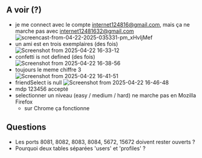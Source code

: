 ## A voir (?)
* je me connect avec le compte internet124816@gmail.com, mais ça ne marche pas avec internet12481632@gmail.com
  ![screencast-from-04-22-2025-035331-pm_xHvIjMef](https://github.com/user-attachments/assets/75af8113-374e-4598-a9ef-06eb0cb1fab6)
* un ami est en trois exemplaires (des fois)
  ![Screenshot from 2025-04-22 16-33-12](https://github.com/user-attachments/assets/6597f50f-8f22-42d1-af2d-04172e049f0f)
* confetti is not defined (des fois)
  ![Screenshot from 2025-04-22 16-38-56](https://github.com/user-attachments/assets/238a201e-b399-4e2b-aba1-21a2ea6b64c7)
* toujours le meme chiffre 3  
  ![Screenshot from 2025-04-22 16-41-51](https://github.com/user-attachments/assets/5784b356-b2bb-4714-af2c-dc869f84d834)
* friendSelect is null
  ![Screenshot from 2025-04-22 16-46-48](https://github.com/user-attachments/assets/86c15633-4529-4cd3-995e-dac8c8ccfe52)
* mdp 123456 accepté
* selectionner un niveau (easy / medium / hard) ne marche pas en Mozilla Firefox
  + sur Chrome ça fonctionne   

## Questions
* Les ports 8081, 8082, 8083, 8084, 5672, 15672 doivent rester ouverts ?
* Pourquoi deux tables séparées 'users' et 'profiles' ?
